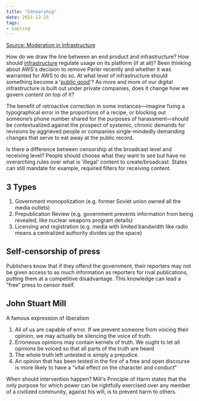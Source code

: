 ```yaml
---
title: "Censorship"
date: 2021-12-25
tags:
- sapling
---
```


[Source: Moderation in Infrastructure](https://stratechery.com/2021/moderation-in-infrastructure/)

How do we draw the line between an end product and infrastructure? How should [infrastructure](thoughts/infrastructure.md) regulate usage on its platform (if at all)? Been thinking about AWS's decision to remove Parler recently and whether it was warranted for AWS to do so. At what level of infrastructure should something become a '[public good](thoughts/public%20goods.md)'? As more and more of our digital infrastructure is built out under private companies, does it change how we govern content on top of it?

The benefit of retroactive correction in some instances—imagine fixing a typographical error in the proportions of a recipe, or blocking out someone’s phone number shared for the purposes of harassment—should be contextualized against the prospect of systemic, chronic demands for revisions by aggrieved people or companies single-mindedly demanding changes that serve to eat away at the public record.

Is there a difference between censorship at the broadcast level and receiving level? People should choose what they want to see but have no overarching rules over what is 'illegal' content to create/broadcast. States can still mandate for example, required filters for receiving content.

## 3 Types
1. Government monopolization (e.g. former Soviet union owned all the media outlets)
2. Prepublication Review (e.g. government prevents information from being revealed, like nuclear weapons program details)
3. Licensing and registration (e.g. media with limited bandwidth like radio means a centralized authority divides up the space)

## Self-censorship of press
Publishers know that if they offend the government, their reporters may not be given access to as much information as reporters for rival publications, putting them at a competitive disadvantage. This knowledge can lead a “free” press to censor itself.

## John Stuart Mill
A famous expression of liberalism

1. All of us are capable of error. If we prevent someone from voicing their opinion, we may actually be silencing the voice of truth.
2. Erroneous opinions may contain kernels of truth. We ought to let all opinions be voiced so that all parts of the truth are heard
3. The whole truth left untested is simply a prejudice.
4. An opinion that has been tested in the fire of a free and open discourse is more likely to have a “vital effect on the character and conduct”

When should intervention happen? Mill's Principle of Harm states that the only purpose for which power can be rightfully exercised over any member of a civilized community, against his will, is to prevent harm to others.